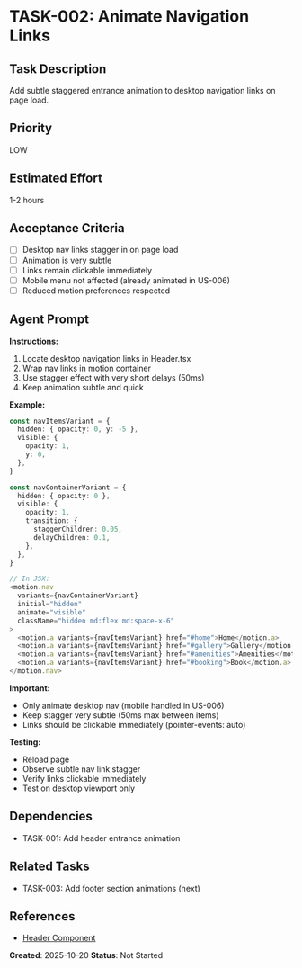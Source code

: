 # TASK-002: Animate Navigation Links

## Task Description
Add subtle staggered entrance animation to desktop navigation links on page load.

## Priority
LOW

## Estimated Effort
1-2 hours

## Acceptance Criteria
- [ ] Desktop nav links stagger in on page load
- [ ] Animation is very subtle
- [ ] Links remain clickable immediately
- [ ] Mobile menu not affected (already animated in US-006)
- [ ] Reduced motion preferences respected

## Agent Prompt

**Instructions:**

1. Locate desktop navigation links in Header.tsx
2. Wrap nav links in motion container
3. Use stagger effect with very short delays (50ms)
4. Keep animation subtle and quick

**Example:**
```typescript
const navItemsVariant = {
  hidden: { opacity: 0, y: -5 },
  visible: {
    opacity: 1,
    y: 0,
  },
}

const navContainerVariant = {
  hidden: { opacity: 0 },
  visible: {
    opacity: 1,
    transition: {
      staggerChildren: 0.05,
      delayChildren: 0.1,
    },
  },
}

// In JSX:
<motion.nav
  variants={navContainerVariant}
  initial="hidden"
  animate="visible"
  className="hidden md:flex md:space-x-6"
>
  <motion.a variants={navItemsVariant} href="#home">Home</motion.a>
  <motion.a variants={navItemsVariant} href="#gallery">Gallery</motion.a>
  <motion.a variants={navItemsVariant} href="#amenities">Amenities</motion.a>
  <motion.a variants={navItemsVariant} href="#booking">Book</motion.a>
</motion.nav>
```

**Important:**
- Only animate desktop nav (mobile handled in US-006)
- Keep stagger very subtle (50ms max between items)
- Links should be clickable immediately (pointer-events: auto)

**Testing:**
- Reload page
- Observe subtle nav link stagger
- Verify links clickable immediately
- Test on desktop viewport only

## Dependencies
- TASK-001: Add header entrance animation

## Related Tasks
- TASK-003: Add footer section animations (next)

## References
- [Header Component](../../../../components/Header.tsx)

**Created**: 2025-10-20
**Status**: Not Started
